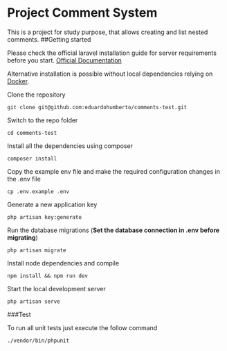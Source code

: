 # Project Comment System
This is a project for study purpose, that allows creating and list nested comments.
##Getting started

Please check the official laravel installation guide for server requirements before you start. [Official Documentation](https://laravel.com/docs/8.x)

Alternative installation is possible without local dependencies relying on [Docker](#docker).

Clone the repository

    git clone git@github.com:eduardohumberto/comments-test.git

Switch to the repo folder

    cd comments-test

Install all the dependencies using composer

    composer install

Copy the example env file and make the required configuration changes in the .env file

    cp .env.example .env

Generate a new application key

    php artisan key:generate

Run the database migrations (**Set the database connection in .env before migrating**)

    php artisan migrate

Install node dependencies and compile

    npm install && npm run dev

Start the local development server

    php artisan serve

###Test

To run all unit tests just execute the follow command

    ./vendor/bin/phpunit

